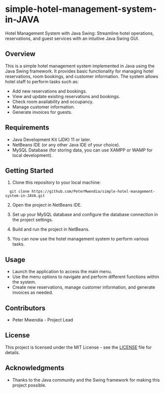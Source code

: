 # simple-hotel-management-system-in-JAVA
Hotel Management System with Java Swing: Streamline hotel operations, reservations, and guest services with an intuitive Java Swing GUI.

## Overview
This is a simple hotel management system implemented in Java using the Java Swing framework. It provides basic functionality for managing hotel reservations, room bookings, and customer information. The system allows hotel staff to perform tasks such as:

- Add new reservations and bookings.
- View and update existing reservations and bookings.
- Check room availability and occupancy.
- Manage customer information.
- Generate invoices for guests.

## Requirements
- Java Development Kit (JDK) 11 or later.
- NetBeans IDE (or any other Java IDE of your choice).
- MySQL Database (for storing data, you can use XAMPP or WAMP for local development).

## Getting Started
1. Clone this repository to your local machine:
```shell
  git clone https://github.com/PeterMwendia/simple-hotel-management-system-in-JAVA.git
```

2. Open the project in NetBeans IDE.

3. Set up your MySQL database and configure the database connection in the project settings.

4. Build and run the project in NetBeans.

5. You can now use the hotel management system to perform various tasks.

## Usage
- Launch the application to access the main menu.
- Use the menu options to navigate and perform different functions within the system.
- Create new reservations, manage customer information, and generate invoices as needed.

## Contributors
- Peter Mwendia - Project Lead

## License
This project is licensed under the MIT License - see the [LICENSE](LICENSE) file for details.

## Acknowledgments
- Thanks to the Java community and the Swing framework for making this project possible.


